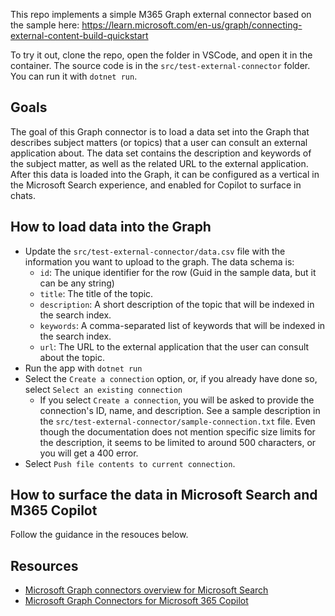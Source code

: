 This repo implements a simple M365 Graph external connector based on the sample here:
https://learn.microsoft.com/en-us/graph/connecting-external-content-build-quickstart

To try it out, clone the repo, open the folder in VSCode, and open it in the
container. The source code is in the `src/test-external-connector` folder.
You can run it with `dotnet run`.

## Goals
The goal of this Graph connector is to load a data set into the Graph that describes subject matters (or topics)
that a user can consult an external application about. The data set contains the description and keywords of the
subject matter, as well as the related URL to the external application. After this data is loaded into the Graph,
it can be configured as a vertical in the Microsoft Search experience, and enabled for Copilot to surface in chats.

## How to load data into the Graph

- Update the `src/test-external-connector/data.csv` file with the information you want to upload to the graph.
  The data schema is:
    - `id`: The unique identifier for the row (Guid in the sample data, but it can be any string)
    - `title`: The title of the topic.
    - `description`: A short description of the topic that will be indexed in the search index.
    - `keywords`: A comma-separated list of keywords that will be indexed in the search index.
    - `url`: The URL to the external application that the user can consult about the topic.
- Run the app with `dotnet run`
- Select the `Create a connection` option, or, if you already have done so, select `Select an existing connection`
  - If you select `Create a connection`, you will be asked to provide the connection's ID, name, and description.
    See a sample description in the `src/test-external-connector/sample-connection.txt` file. Even though the documentation does not
    mention specific size limits for the description, it seems to be limited to around 500 characters, or you will
    get a 400 error.
- Select `Push file contents to current connection`.

## How to surface the data in Microsoft Search and M365 Copilot
Follow the guidance in the resouces below.

## Resources

- [Microsoft Graph connectors overview for Microsoft Search](https://learn.microsoft.com/en-us/microsoftsearch/connectors-overview)
- [Microsoft Graph Connectors for Microsoft 365 Copilot](https://learn.microsoft.com/en-us/microsoft-365-copilot/extensibility/overview-graph-connector)